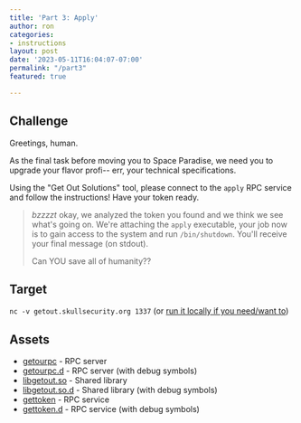 ```yaml
---
title: 'Part 3: Apply'
author: ron
categories:
- instructions
layout: post
date: '2023-05-11T16:04:07-07:00'
permalink: "/part3"
featured: true

---
```


## Challenge

Greetings, human.

As the final task before moving you to Space Paradise, we need you to upgrade
your flavor profi-- err, your technical specifications.

Using the "Get Out Solutions" tool, please connect to the `apply` RPC service
and follow the instructions! Have your token ready.

> *bzzzzt* okay, we analyzed the token you found and we think we see what's
> going on. We're attaching the `apply` executable, your job now is to gain
> access to the system and run `/bin/shutdown`. You'll receive your final
> message (on stdout).
>
> Can YOU save all of humanity??

<!--more-->

## Target

`nc -v getout.skullsecurity.org 1337` (or [run it locally if you need/want to](/backup-plan))

## Assets

* [getourpc](/blogdata/getoutrpc) - RPC server
* [getourpc.d](/blogdata/getoutrpc.d) - RPC server (with debug symbols)
* [libgetout.so](/blogdata/libgetout.so) - Shared library
* [libgetout.so.d](/blogdata/libgetout.so.d) - Shared library (with debug symbols)
* [gettoken](/blogdata/gettoken) - RPC service
* [gettoken.d](/blogdata/gettoken.d) - RPC service (with debug symbols)
